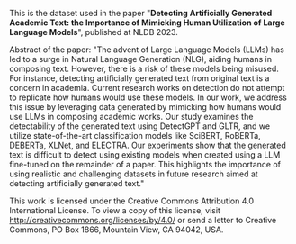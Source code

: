 This is the dataset used in the paper "**Detecting Artificially Generated Academic Text: the Importance of Mimicking Human Utilization
of Large Language Models**", published at NLDB 2023.

Abstract of the paper: "The advent of Large Language Models (LLMs) has led to a surge in Natural Language Generation (NLG), aiding humans in composing
text. However, there is a risk of these models being misused. For instance, detecting artificially generated text from original text is a concern in academia. Current research works on detection do not attempt to replicate how humans would use these models. In our work, we address this issue by leveraging data generated by mimicking how humans would use LLMs in composing academic works. Our study examines the detectability of the generated text using DetectGPT and GLTR, and we utilize state-of-the-art classification models like SciBERT, RoBERTa, DEBERTa, XLNet, and ELECTRA. Our experiments show that the generated text is difficult to detect using existing models when created using a LLM fine-tuned on the remainder of a paper. This highlights the importance of using realistic and challenging datasets in future research aimed at detecting artificially generated text."






This work is licensed under the Creative Commons Attribution 4.0 International License. To view a copy of this license, visit http://creativecommons.org/licenses/by/4.0/ or send a letter to Creative Commons, PO Box 1866, Mountain View, CA 94042, USA.
